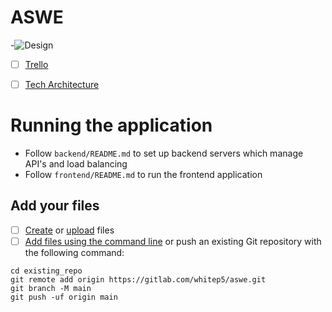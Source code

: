 # ASWE
-![Design](https://thumbs.gfycat.com/SneakyEminentClam-size_restricted.gif)

- [ ] [Trello](https://trello.com/invite/aswe9/ATTIfbf5bf52be13f2d2e59880fafe831f798CEDBBA0)

- [ ] [Tech Architecture](https://lucid.app/lucidchart/8e5f34cd-68ef-4993-b4ad-31f349c93d6f/edit?invitationId=inv_d47aa8a7-0187-4c71-b24a-6fa74d7fba5c)

# Running the application
- Follow `backend/README.md` to set up backend servers which manage API's and load balancing
- Follow `frontend/README.md` to run the frontend application

## Add your files

- [ ] [Create](https://docs.gitlab.com/ee/user/project/repository/web_editor.html#create-a-file) or [upload](https://docs.gitlab.com/ee/user/project/repository/web_editor.html#upload-a-file) files
- [ ] [Add files using the command line](https://docs.gitlab.com/ee/gitlab-basics/add-file.html#add-a-file-using-the-command-line) or push an existing Git repository with the following command:

```
cd existing_repo
git remote add origin https://gitlab.com/whitep5/aswe.git
git branch -M main
git push -uf origin main
```
